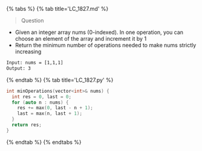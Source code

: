 {% tabs %}
{% tab title='LC_1827.md' %}

> Question

* Given an integer array nums (0-indexed). In one operation, you can choose an element of the array and increment it by 1
* Return the minimum number of operations needed to make nums strictly increasing

```txt
Input: nums = [1,1,1]
Output: 3
```

{% endtab %}
{% tab title='LC_1827.py' %}

```cpp
int minOperations(vector<int>& nums) {
  int res = 0, last = 0;
  for (auto n : nums) {
    res += max(0, last - n + 1);
    last = max(n, last + 1);
  }
  return res;
}
```

{% endtab %}
{% endtabs %}
